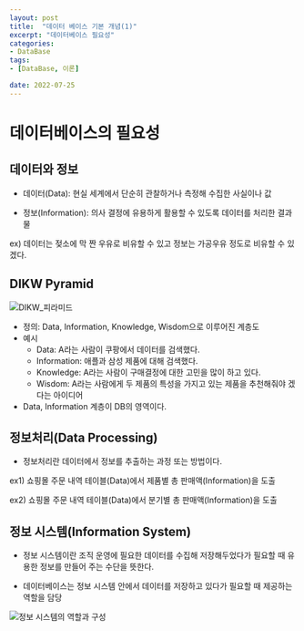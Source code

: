 ```yaml
---
layout: post
title:  "데이터 베이스 기본 개념(1)"
excerpt: "데이터베이스 필요성"
categories:
- DataBase
tags:
- [DataBase, 이론]

date: 2022-07-25 
---
```

# 데이터베이스의 필요성

## 데이터와 정보
- 데이터(Data): 현실 세계에서 단순히 관찰하거나 측정해 수집한 사실이나 값

- 정보(Information): 의사 결정에 유용하게 활용할 수 있도록 데이터를 처리한 결과물

ex) 데이터는 젖소에 막 짠 우유로 비유할 수 있고 정보는 가공우유 정도로 비유할 수 있겠다.

## DIKW Pyramid
![DIKW_피라미드](https://user-images.githubusercontent.com/64276320/180778094-91a878e3-9563-4cbe-a159-433b68d88f5d.png)
- 정의: Data, Information, Knowledge, Wisdom으로 이루어진 계층도
- 예시
  - Data: A라는 사람이 쿠팡에서 데이터를 검색했다.
  - Information: 애플과 삼성 제품에 대해 검색했다.
  - Knowledge: A라는 사람이 구매결정에 대한 고민을 많이 하고 있다.
  - Wisdom: A라는 사람에게 두 제품의 특성을 가지고 있는 제품을 추천해줘야 겠다는 아이디어
- Data, Information 계층이 DB의 영역이다.


## 정보처리(Data Processing)
- 정보처리란 데이터에서 정보를 추출하는 과정 또는 방법이다.

ex1) 쇼핑몰 주문 내역 테이블(Data)에서 제품별 총 판매액(Information)을 도출

ex2) 쇼핑몰 주문 내역 테이블(Data)에서 분기별 총 판매액(Information)을 도출

## 정보 시스템(Information System)
- 정보 시스템이란 조직 운영에 필요한 데이터를 수집해 저장해두었다가 필요할 때 유용한 정보를 만들어 주는 수단을 뜻한다.

- 데이터베이스는 정보 시스템 안에서 데이터를 저장하고 있다가 필요할 때 제공하는 역할을 담당

![정보 시스템의 역할과 구성](https://user-images.githubusercontent.com/64276320/180812890-4d46b1c4-2b4a-4294-8f07-2c2f5ab6e82e.png)
